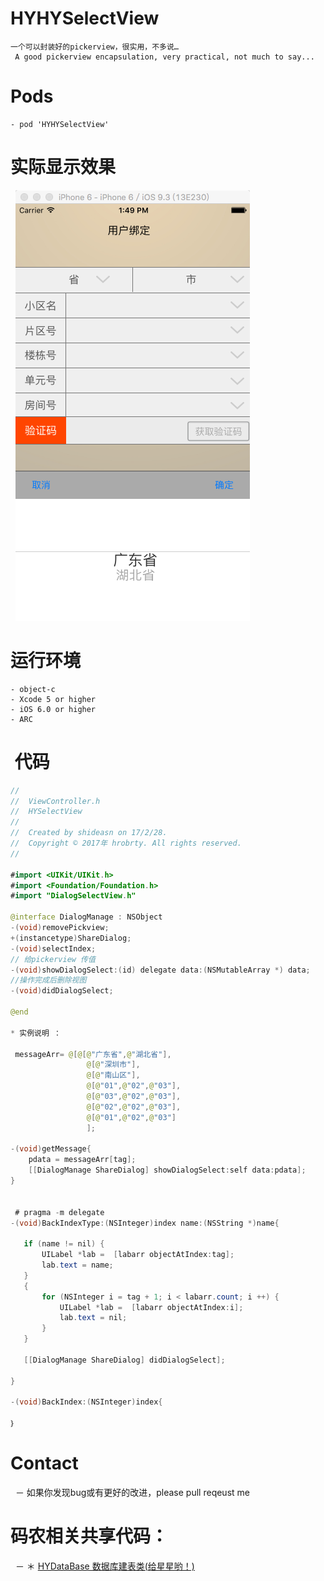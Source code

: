 # HYHYSelectView
    一个可以封装好的pickerview，很实用，不多说…
     A good pickerview encapsulation, very practical, not much to say...
# Pods
    - pod 'HYHYSelectView'

# 实际显示效果
   ![demo图片展示]( https://github.com/hrobrty/HYHYSelectView/raw/master/picture/tow.png)
 
# 运行环境
    - object-c
    - Xcode 5 or higher
    - iOS 6.0 or higher
    - ARC
#  代码
 ``` java
 //
//  ViewController.h
//  HYSelectView
//
//  Created by shideasn on 17/2/28.
//  Copyright © 2017年 hrobrty. All rights reserved.
//

#import <UIKit/UIKit.h>
#import <Foundation/Foundation.h>
#import "DialogSelectView.h"

@interface DialogManage : NSObject
-(void)removePickview;
+(instancetype)ShareDialog;
-(void)selectIndex;
// 给pickerview 传值
-(void)showDialogSelect:(id) delegate data:(NSMutableArray *) data;
//操作完成后删除视图
-(void)didDialogSelect;

@end
 
 * 实例说明 ：
 
  messageArr= @[@[@"广东省",@"湖北省"],
                  @[@"深圳市"],
                  @[@"南山区"],
                  @[@"01",@"02",@"03"],
                  @[@"03",@"02",@"03"],
                  @[@"02",@"02",@"03"],
                  @[@"01",@"02",@"03"]
                  ];

-(void)getMessage{
     pdata = messageArr[tag];
     [[DialogManage ShareDialog] showDialogSelect:self data:pdata];
}


  # pragma -m delegate
-(void)BackIndexType:(NSInteger)index name:(NSString *)name{
    
    if (name != nil) {
        UILabel *lab =  [labarr objectAtIndex:tag];
        lab.text = name;
    }
    {
        for (NSInteger i = tag + 1; i < labarr.count; i ++) {
            UILabel *lab =  [labarr objectAtIndex:i];
            lab.text = nil;
        }
    }
    
    [[DialogManage ShareDialog] didDialogSelect];
    
}

-(void)BackIndex:(NSInteger)index{

｝
 
 
 ```
 
 # Contact
   － 如果你发现bug或有更好的改进，please pull reqeust me
        
 #  码农相关共享代码：
   － ＊ [HYDataBase 数据库建表类(给星星哟！)](https://github.com/hrobrty/HYDataBase.git)
